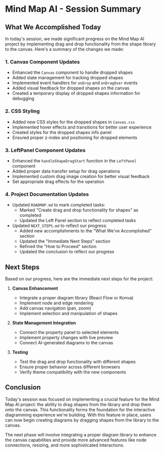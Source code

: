 # Mind Map AI - Session Summary

## What We Accomplished Today

In today's session, we made significant progress on the Mind Map AI project by implementing drag and drop functionality from the shape library to the canvas. Here's a summary of the changes we made:

### 1. Canvas Component Updates

- Enhanced the `Canvas` component to handle dropped shapes
- Added state management for tracking dropped shapes
- Implemented event handlers for `onDrop` and `onDragOver` events
- Added visual feedback for dropped shapes on the canvas
- Created a temporary display of dropped shapes information for debugging

### 2. CSS Styling

- Added new CSS styles for the dropped shapes in `Canvas.css`
- Implemented hover effects and transitions for better user experience
- Created styles for the dropped shapes info panel
- Ensured proper z-index and positioning for dropped elements

### 3. LeftPanel Component Updates

- Enhanced the `handleShapeDragStart` function in the `LeftPanel` component
- Added proper data transfer setup for drag operations
- Implemented custom drag image creation for better visual feedback
- Set appropriate drag effects for the operation

### 4. Project Documentation Updates

- Updated `ROADMAP.md` to mark completed tasks:
  - Marked "Create drag and drop functionality for shapes" as completed
  - Updated the Left Panel section to reflect completed tasks
- Updated `NEXT_STEPS.md` to reflect our progress:
  - Added new accomplishments to the "What We've Accomplished" section
  - Updated the "Immediate Next Steps" section
  - Refined the "How to Proceed" section
  - Updated the conclusion to reflect our progress

## Next Steps

Based on our progress, here are the immediate next steps for the project:

1. **Canvas Enhancement**

   - Integrate a proper diagram library (React Flow or Konva)
   - Implement node and edge rendering
   - Add canvas navigation (pan, zoom)
   - Implement selection and manipulation of shapes

2. **State Management Integration**

   - Connect the property panel to selected elements
   - Implement property changes with live preview
   - Connect AI-generated diagrams to the canvas

3. **Testing**
   - Test the drag and drop functionality with different shapes
   - Ensure proper behavior across different browsers
   - Verify theme compatibility with the new components

## Conclusion

Today's session was focused on implementing a crucial feature for the Mind Map AI project: the ability to drag shapes from the library and drop them onto the canvas. This functionality forms the foundation for the interactive diagramming experience we're building. With this feature in place, users can now begin creating diagrams by dragging shapes from the library to the canvas.

The next phase will involve integrating a proper diagram library to enhance the canvas capabilities and provide more advanced features like node connections, resizing, and more sophisticated interactions.
